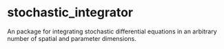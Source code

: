 # stochastic_integrator
An package for integrating stochastic differential equations in an arbitrary number of spatial and parameter dimensions.
